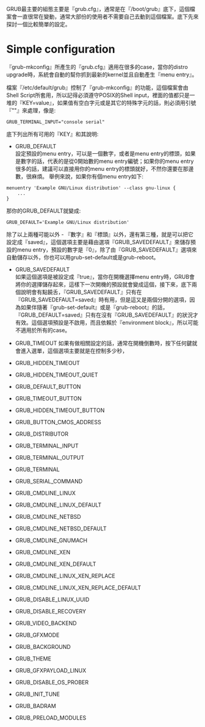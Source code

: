 GRUB最主要的組態主要是『grub.cfg』，通常是在『/boot/grub』底下，這個檔案會一直很常在變動，通常大部份的使用者不需要自己去動到這個檔案。底下先來探討一個比較簡單的設定。


# Simple configuration
『grub-mkconfig』所產生的『grub.cfg』適用在很多的case，當你的distro upgrade時，系統會自動的幫你抓到最新的kernel並且自動產生『menu entry』。

檔案『/etc/default/grub』控制了『grub-mkconfig』的功能，這個檔案會由Shell Script所套用，所以記得必須遵守POSIX的Shell input，裡面的值都只是一堆的『KEY=value』，如果值有空白字元或是其它的特殊字元的話，則必須用引號『""』來處理，像是:

```
GRUB_TERMINAL_INPUT="console serial"
```

底下列出所有可用的『KEY』和其說明:

- GRUB_DEFAULT<br>
設定預設的menu entry，可以是一個數字，或者是menu entry的標頭，如果是數字的話，代表的是從0開始數的menu entry編號；如果你的menu entry很多的話，建議可以直接用你的menu entry的標頭就好，不然你還要在那邊數，很麻煩。
舉例來說，如果你有個menu entry如下:
```
menuentry 'Example GNU/Linux distribution' --class gnu-linux {
	...
}
```
那你的GRUB_DEFAULT就變成:

```
GRUB_DEFAULT='Example GNU/Linux distribution'
```
除了以上兩種可能以外 - 『數字』和『標頭』以外，還有第三種，就是可以把它設定成『saved』，這個選項主要是藉由選項『GRUB_SAVEDEFAULT』來儲存預設的menu entry，預設的數字是『0』，除了由『GRUB_SAVEDEFAULT』選項來自動儲存以外，你也可以用grub-set-default或是grub-reboot。

- GRUB_SAVEDEFAULT <br>
如果這個選項是被設定成『true』，當你在開機選擇menu entry時，GRUB會將你的選擇儲存起來，這樣下一次開機的預設就會變成這個，接下來，底下兩個說明會有點饒舌，『GRUB_SAVEDEFAULT』只有在『GRUB_SAVEDEFAULT=saved』時有用，但是這又是兩個分開的選項，因為如果伴隨著『grub-set-default』或是『grub-reboot』的話，『GRUB_DEFAULT=saved』只有在沒有『GRUB_SAVEDEFAULT』的狀況才有效。這個選項預設是不啟用，而且依賴於『environment block』，所以可能不適用於所有的case。

- GRUB_TIMEOUT
如果有做相關設定的話，通常在開機倒數時，按下任何鍵就會進入選單，這個選項主要就是在控制多少秒，
- GRUB_HIDDEN_TIMEOUT

- GRUB_HIDDEN_TIMEOUT_QUIET

- GRUB_DEFAULT_BUTTON  
- GRUB_TIMEOUT_BUTTON  
- GRUB_HIDDEN_TIMEOUT_BUTTON  
- GRUB_BUTTON_CMOS_ADDRESS  

- GRUB_DISTRIBUTOR

- GRUB_TERMINAL_INPUT

- GRUB_TERMINAL_OUTPUT

- GRUB_TERMINAL

- GRUB_SERIAL_COMMAND

- GRUB_CMDLINE_LINUX

- GRUB_CMDLINE_LINUX_DEFAULT

- GRUB_CMDLINE_NETBSD
- GRUB_CMDLINE_NETBSD_DEFAULT

- GRUB_CMDLINE_GNUMACH

- GRUB_CMDLINE_XEN
- GRUB_CMDLINE_XEN_DEFAULT

- GRUB_CMDLINE_LINUX_XEN_REPLACE
- GRUB_CMDLINE_LINUX_XEN_REPLACE_DEFAULT

- GRUB_DISABLE_LINUX_UUID

- GRUB_DISABLE_RECOVERY

- GRUB_VIDEO_BACKEND

- GRUB_GFXMODE

- GRUB_BACKGROUND

- GRUB_THEME

- GRUB_GFXPAYLOAD_LINUX

- GRUB_DISABLE_OS_PROBER

- GRUB_INIT_TUNE

- GRUB_BADRAM

- GRUB_PRELOAD_MODULES






